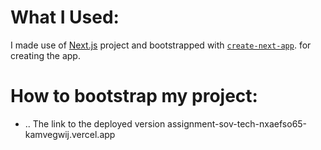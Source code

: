 # What I Used:
I made use of [Next.js](https://nextjs.org/) project and bootstrapped with [`create-next-app`](https://github.com/vercel/next.js/tree/canary/packages/create-next-app). for creating the app.
# How to bootstrap my project:
- ..
The link to the deployed version 
assignment-sov-tech-nxaefso65-kamvegwij.vercel.app
